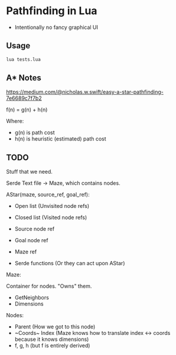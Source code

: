 # Pathfinding in Lua

- Intentionally no fancy graphical UI

## Usage

```sh
lua tests.lua
```

## A* Notes

https://medium.com/@nicholas.w.swift/easy-a-star-pathfinding-7e6689c7f7b2

f(n) = g(n) + h(n)

Where:

- g(n) is path cost
- h(n) is heuristic (estimated) path cost

## TODO

Stuff that we need.

Serde
Text file -> Maze, which contains nodes.

AStar(maze, source_ref, goal_ref):

- Open list (Unvisited node refs)
- Closed list (Visited node refs)
- Source node ref
- Goal node ref
- Maze ref

- Serde functions (Or they can act upon AStar)

Maze:

Container for nodes. "Owns" them.

- GetNeighbors
- Dimensions

Nodes:

- Parent (How we got to this node)
- ~Coords~  Index (Maze knows how to translate index <-> coords because it knows dimensions)
- f, g, h (but f is entirely derived)
